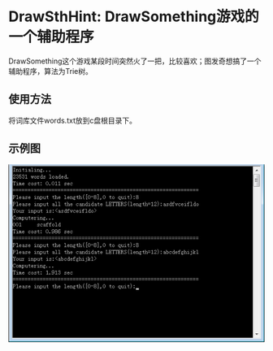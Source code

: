 ﻿DrawSthHint: DrawSomething游戏的一个辅助程序
============================

DrawSomething这个游戏某段时间突然火了一把，比较喜欢；图发奇想搞了一个辅助程序，算法为Trie树。

## 使用方法

将词库文件words.txt放到c盘根目录下。

## 示例图

![examples](examples.png "examples")
